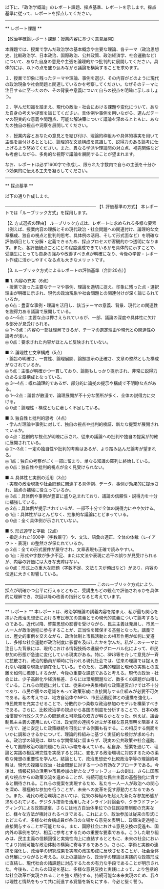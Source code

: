 以下に、「政治学概論」のレポート課題、採点基準、レポートを示します。採点基準に従って、レポートを採点してください。

---------------------------------------
** レポート課題 **

【政治学概論レポート課題：授業内容に基づく意見展開】

本課題では、授業で学んだ政治学の基本概念や主要な理論、各テーマ（政治思想史、比較政治学、日本政治、国際政治、公共政策、政治経済学、社会運動など）について、あなた自身の意見や主張を論理的かつ批判的に展開してください。具体的には、以下の点を盛り込みながら議論を構築することを求めます。

１．授業で印象に残ったテーマや理論、事例を選び、その内容がどのように現代の政治現象や社会問題と関連しているかを考察してください。なぜそのテーマに注目するに至ったのか、その背景や意義について自らの視点を明確に示しましょう。

２．学んだ知識を踏まえ、現代の政治・社会における課題や変化について、あなた自身の考えや提案を論じてください。具体例や事例を用いながら、選んだテーマの現実的な意義や問題点、可能な解決策について議論を深めるとともに、あなたの独自の視点や洞察を展開してください。

３．授業内容とあなたの意見とを結び付け、理論的枠組みや具体的事実を用いて主張を裏付けるとともに、論理的な文章構成を意識して、説得力のある論考に仕上げるよう努めてください。また、異なる学派や理論間の対立点、補完関係なども考慮しながら、多角的な視野で議論を展開することが望まれます。

なお、レポートは必ず1600字で作成し、限られた字数内で自らの主張を十分かつ効果的に伝える工夫を凝らしてください。

---------------------------------------
** 採点基準 **

以下の通り作成します。

──────────────────────────────
【1. 評価基準の方式】
本レポートでは「ルーブリック方式」を採用します。

【2. 方式選択の理由】
ルーブリック方式は、レポートに求められる多様な要素（例えば、授業内容の理解とその現代政治・社会問題への関連付け、論理的な文章構成、独自の視点と批判的思考、具体例の活用、そして形式面など）を明確な評価項目として分解・定義できるため、採点プロセスが客観的かつ透明になります。また、各評価観点ごとにどの程度達成できているかを具体的に示すことで、受講生にとっても自身の強みや改善すべき点が明確になり、今後の学習・レポート作成に活かしやすくなる点も大きなメリットです。

【3. ルーブリック方式によるレポートの評価基準（合計20点）】

■ 1. 内容の充実（6点）  
    ・授業で扱った主要なテーマや事例、理論を適切に捉え、印象に残った点・選択理由が明確に示され、現代の政治現象や社会問題との関連付けが深く論じられているか。  
    ◎ 6点：豊富な事例・理論を活用し、該当テーマの意義、背景、現代との関連性を説得力ある議論で展開している。  
    ◎ 4～5点：主要な点は押さえられているが、一部、議論の深度や具体性に欠ける部分が見受けられる。  
    ◎ 1～3点：内容の一部は理解できるが、テーマの選定理由や現代との関連性の論考が浅い。  
    ◎ 0点：要求された内容がほとんど反映されていない。

■ 2. 論理性と文章構成（5点）  
    ・論旨の明確さ、一貫性、論理展開、論拠提示の正確さ、文章の整然とした構成がなされているか。  
    ◎ 5点：主張が明確かつ一貫しており、論拠もしっかり提示され、非常に説得力のある文章構成となっている。  
    ◎ 3～4点：概ね論理的であるが、部分的に論拠の提示や構成で不明瞭な点がある。  
    ◎ 1～2点：論旨が散漫で、論理展開が不十分な箇所が多く、全体の説得力に欠ける。  
    ◎ 0点：論理性・構成ともに著しく不足している。

■ 3. 独自性と批判的思考（4点）  
    ・学んだ理論や事例に対して、独自の視点や批判的検証、新たな提案が展開されているか。  
    ◎ 4点：独創的な視点が明瞭に示され、従来の議論への批判や独自の提案が的確に展開されている。  
    ◎ 2～3点：一定の独自性や批判的考察はあるが、より踏み込んだ論考が望まれる。  
    ◎ 1点：独自の考察がごく一部に留まり、単なる知識の羅列に終始している。  
    ◎ 0点：独自性や批判的視点が全く見受けられない。

■ 4. 具体性と実例の活用（3点）  
    ・実際の政治現象や社会問題に関連する具体例、データ、事例が効果的に提示され、論点の補強に役立っているか。  
    ◎ 3点：具体例や事例が豊富に盛り込まれており、議論の信頼性・説得力を十分に補強している。  
    ◎ 2点：具体例が提示されているが、一部不十分で全体の説得力にやや欠ける。  
    ◎ 1点：具体性がほとんどなく、抽象的な議論にとどまっている。  
    ◎ 0点：全く具体例が示されていない。

■ 5. 形式遵守と字数（2点）  
    ・指定された1600字（字数厳守）や、文法、語彙の適正、全体の体裁（レイアウト・表現）の整然さが保たれているか。  
    ◎ 2点：全ての形式要件が厳守され、文章表現も正確で読みやすい。  
    ◎ 1点：形式や字数が多少不足、または文法や表現に若干の誤りが見受けられるが、内容の評価には大きな支障はない。  
    ◎ 0点：形式上の重大な問題（字数不足、文法ミスが頻出など）があり、内容の伝達に大きく影響している。

──────────────────────────────
このルーブリック方式により、採点が明確かつ公平に行えるとともに、受講生もどの観点で評価されるかを具体的に理解でき、次回以降の改善の指針となると考えています。

---------------------------------------
** レポート **
本レポートは、政治学概論の講義内容を踏まえ、私が最も関心を抱いた政治思想史における市民参加の意義とその現代的意義について論考するものである。近代以降、啓蒙思想の影響を受けながら、民主主義は発展し、市民一人一人が政治過程に参与することが、正当性を確保する基盤となった。講義では、歴史的事例を交えながら、政治体制と市民活動との相互作用が如何に変遷し、多様な社会運動が政治制度に影響を及ぼしたかを学んだ。私がこのテーマに注目した背景には、現代における情報技術の進展やグローバル化によって、市民参加の形態が急速に変化している現実がある。特に、SNS等を介して意見が一斉に拡散され、政治的動員が瞬時に行われる現代社会では、従来の理論では捉えきれない複雑な現象が顕在化している。そのため、古典的理論と現代の実態との乖離を如何に橋渡しするかが、今後の重要な課題であると考える。現代の政治・社会には、少子高齢化や経済格差、さらには環境問題など、数多くの課題が山積している。これらの問題に対しては、従来の中央集権的な政策運営だけでは不十分であり、市民が個々の意識をもって政策形成に直接関与する仕組みが必要不可欠である。私の考えでは、地方自治体やNPO、市民活動団体との連携を強化し、市民教育を充実させることで、分散的かつ柔軟な政治参加のモデルを構築すべきである。さらに、比較政治学の視点から各国の制度を分析することで、日本の政治慣習や行政システムの問題点と可能性の双方が明らかとなった。例えば、議会制民主主義の運用においては、政党間の連携や対立が多様な意見表明を阻害する一方で、逆に安定した政策継続を可能にする側面も有する。この相反する側面をいかに調和させるかについて、理論的枠組みに基づく実証的な検討が求められる。政治学の知見は、単なる学問領域に留まらず、現実の公共政策や社会運動、そして国際政治の諸問題にも深い示唆を与えている。私自身、授業を通じて、理論と実践の相互補完性を実感すると共に、変化する政治環境に対応するための柔軟な発想の重要性を学んだ。結論として、政治思想史や比較政治学等の理論的考察は、現代の複雑な政治・社会問題に対する一つの有効なアプローチである。今後は、情報技術の活用や市民参加の新たなプラットフォームの創出、さらに国際的な視点からの政策交流を進めることが、持続可能な民主主義の基盤強化に資すると期待される。これらの提案を実現するため、私たち一人一人が政治への関心を深め、積極的な参加を行うことが、未来への変革を促す原動力となるであろう。また、現代の政治環境においては、従来の枠組みを超えた新たな参加形態が求められている。デジタル技術を活用したオンライン討論会や、クラウドファンディングによる政策提案、さらには地方自治体単位での住民投票制度の充実など、様々な方法が検討されるべきである。これにより、政治参加は従来の形式にとどまらず、多様な社会構成員が各自の立場から意見を表明し、政策決定過程に直接関与することが可能となる。また、国際社会における意見交換の促進も、国内外の事例を学び、相互に参考とするための重要な要素である。こうした取り組みは、民主主義の信頼回復と実効性向上に直結するとともに、未来の社会においてより持続可能な政治体制の構築に寄与するであろう。さらに、学術と実務の連携を強化し、政治学の研究成果を実際の政策形成に反映させることが、社会全体の発展につながると考える。以上の議論から、政治学の理論は実践的な政策形成に直結し、現代社会の諸課題に対応するための有力な手段であることが明示された。今後も、これらの知見を基に、多様な意見交換と実践によって、より包括的な社会改革が実現されることを強く期待する。持続可能な未来実現のため、我々は理性と情熱をもって共に前進する覚悟を新たにする、今必と堅く誓う。

